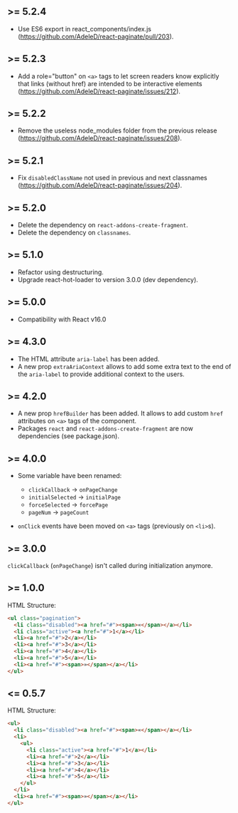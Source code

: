 ## >= 5.2.4

* Use ES6 export in react_components/index.js (https://github.com/AdeleD/react-paginate/pull/203).


## >= 5.2.3

* Add a role="button" on `<a>` tags to let screen readers know explicitly that links (without href) are intended to be interactive elements (https://github.com/AdeleD/react-paginate/issues/212).


## >= 5.2.2

* Remove the useless node_modules folder from the previous release (https://github.com/AdeleD/react-paginate/issues/208).


## >= 5.2.1

* Fix `disabledClassName` not used in previous and next classnames (https://github.com/AdeleD/react-paginate/issues/204).


## >= 5.2.0

* Delete the dependency on `react-addons-create-fragment`.
* Delete the dependency on `classnames`.


## >= 5.1.0

* Refactor using destructuring.
* Upgrade react-hot-loader to version 3.0.0 (dev dependency).


## >= 5.0.0

* Compatibility with React v16.0


## >= 4.3.0

* The HTML attribute `aria-label` has been added.
* A new prop `extraAriaContext` allows to add some extra text to the end of the `aria-label` to provide additional context to the users.


## >= 4.2.0

* A new prop `hrefBuilder` has been added. It allows to add custom `href` attributes on `<a>` tags of the component.
* Packages `react` and `react-addons-create-fragment` are now dependencies (see package.json).


## >= 4.0.0

* Some variable have been renamed:
  * `clickCallback` -> `onPageChange`
  * `initialSelected` -> `initialPage`
  * `forceSelected` -> `forcePage`
  * `pageNum` -> `pageCount`

* `onClick` events have been moved on `<a>` tags (previously on `<li>`s).


## >= 3.0.0

`clickCallback` (`onPageChange`) isn't called during initialization anymore.


## >= 1.0.0

HTML Structure:

```html
<ul class="pagination">
  <li class="disabled"><a href="#"><span>«</span></a></li>
  <li class="active"><a href="#">1</a></li>
  <li><a href="#">2</a></li>
  <li><a href="#">3</a></li>
  <li><a href="#">4</a></li>
  <li><a href="#">5</a></li>
  <li><a href="#"><span>»</span></a></li>
</ul>
```


## <= 0.5.7

HTML Structure:

```html
<ul>
  <li class="disabled"><a href="#"><span>«</span></a></li>
  <li>
    <ul>
      <li class="active"><a href="#">1</a></li>
      <li><a href="#">2</a></li>
      <li><a href="#">3</a></li>
      <li><a href="#">4</a></li>
      <li><a href="#">5</a></li>
    </ul>
  </li>
  <li><a href="#"><span>»</span></a></li>
</ul>
```
